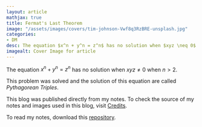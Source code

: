 ```yaml
---
layout: article
mathjax: true
title: Fermat's Last Theorem
image: "/assets/images/covers/tim-johnson-Vwf8q3RzBRE-unsplash.jpg"
categories:
- DM
desc: The equation $x^n + y^n = z^n$ has no solution when $xyz \neq 0$ when $n >2$. 
imagealt: Cover Image for article
---
```


The equation $x^n + y^n = z^n$ has no solution when $xyz \neq 0$ when $n >2$.





















































































































































































































































































































































































































This problem was solved and the solution of this equation are called *Pythagorean Triples*.

This blog was published directly from my notes.
To check the source of my notes and images used in this blog, visit <a href="/credits.html" target="_blank">Credits</a>.

To read my notes, download this <a href="https://github.com/bovem/CS" target="blank">repository</a>.